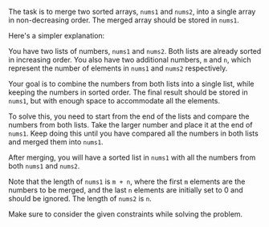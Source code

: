 The task is to merge two sorted arrays, `nums1` and `nums2`, into a single array in non-decreasing order. The merged array should be stored in `nums1`.

Here's a simpler explanation:

You have two lists of numbers, `nums1` and `nums2`. Both lists are already sorted in increasing order. You also have two additional numbers, `m` and `n`, which represent the number of elements in `nums1` and `nums2` respectively.

Your goal is to combine the numbers from both lists into a single list, while keeping the numbers in sorted order. The final result should be stored in `nums1`, but with enough space to accommodate all the elements.

To solve this, you need to start from the end of the lists and compare the numbers from both lists. Take the larger number and place it at the end of `nums1`. Keep doing this until you have compared all the numbers in both lists and merged them into `nums1`.

After merging, you will have a sorted list in `nums1` with all the numbers from both `nums1` and `nums2`.

Note that the length of `nums1` is `m + n`, where the first `m` elements are the numbers to be merged, and the last `n` elements are initially set to 0 and should be ignored. The length of `nums2` is `n`.

Make sure to consider the given constraints while solving the problem.